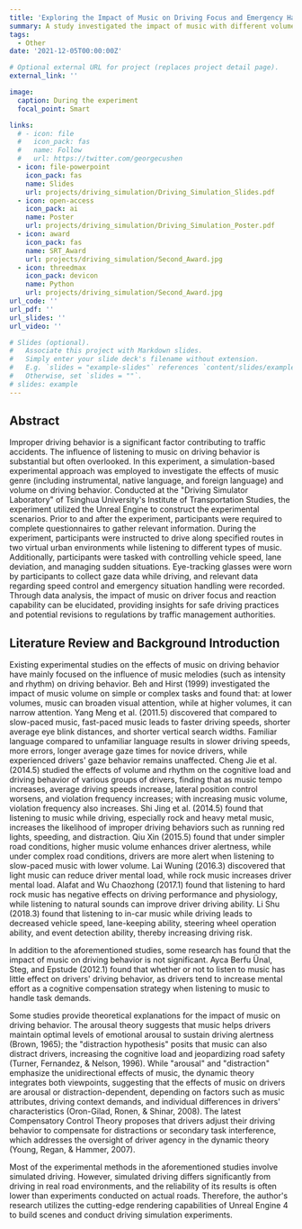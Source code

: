 ```yaml
---
title: 'Exploring the Impact of Music on Driving Focus and Emergency Handling Ability Based on Driving Simulation: A Case Study of Novice Drivers'
summary: A study investigated the impact of music with different volumes and languages on driver behavior. Specifically, it examined factors such as reaction time to encountering vehicles running red lights or pedestrians suddenly crossing the road, as well as the ability to maintain a constant vehicle speed. A somewhat counterintuitive finding was that the study discovered that appropriate music might enhance drivers' reaction speed rather than impede them.
tags:
  - Other
date: '2021-12-05T00:00:00Z'

# Optional external URL for project (replaces project detail page).
external_link: ''

image:
  caption: During the experiment
  focal_point: Smart

links:
  # - icon: file
  #   icon_pack: fas
  #   name: Follow
  #   url: https://twitter.com/georgecushen
  - icon: file-powerpoint
    icon_pack: fas
    name: Slides
    url: projects/driving_simulation/Driving_Simulation_Slides.pdf
  - icon: open-access
    icon_pack: ai
    name: Poster
    url: projects/driving_simulation/Driving_Simulation_Poster.pdf
  - icon: award
    icon_pack: fas
    name: SRT_Award
    url: projects/driving_simulation/Second_Award.jpg
  - icon: threedmax
    icon_pack: devicon
    name: Python
    url: projects/driving_simulation/Second_Award.jpg
url_code: ''
url_pdf: ''
url_slides: ''
url_video: ''

# Slides (optional).
#   Associate this project with Markdown slides.
#   Simply enter your slide deck's filename without extension.
#   E.g. `slides = "example-slides"` references `content/slides/example-slides.md`.
#   Otherwise, set `slides = ""`.
# slides: example
---
```


## Abstract

Improper driving behavior is a significant factor contributing to traffic accidents. The influence of listening to music on driving behavior is substantial but often overlooked. In this experiment, a simulation-based experimental approach was employed to investigate the effects of music genre (including instrumental, native language, and foreign language) and volume on driving behavior. Conducted at the "Driving Simulator Laboratory" of Tsinghua University's Institute of Transportation Studies, the experiment utilized the Unreal Engine to construct the experimental scenarios. Prior to and after the experiment, participants were required to complete questionnaires to gather relevant information. During the experiment, participants were instructed to drive along specified routes in two virtual urban environments while listening to different types of music. Additionally, participants were tasked with controlling vehicle speed, lane deviation, and managing sudden situations. Eye-tracking glasses were worn by participants to collect gaze data while driving, and relevant data regarding speed control and emergency situation handling were recorded. Through data analysis, the impact of music on driver focus and reaction capability can be elucidated, providing insights for safe driving practices and potential revisions to regulations by traffic management authorities.

## Literature Review and Background Introduction

Existing experimental studies on the effects of music on driving behavior have mainly focused on the influence of music melodies (such as intensity and rhythm) on driving behavior. Beh and Hirst (1999) investigated the impact of music volume on simple or complex tasks and found that: at lower volumes, music can broaden visual attention, while at higher volumes, it can narrow attention. Yang Meng et al. (2011.5) discovered that compared to slow-paced music, fast-paced music leads to faster driving speeds, shorter average eye blink distances, and shorter vertical search widths. Familiar language compared to unfamiliar language results in slower driving speeds, more errors, longer average gaze times for novice drivers, while experienced drivers' gaze behavior remains unaffected. Cheng Jie et al. (2014.5) studied the effects of volume and rhythm on the cognitive load and driving behavior of various groups of drivers, finding that as music tempo increases, average driving speeds increase, lateral position control worsens, and violation frequency increases; with increasing music volume, violation frequency also increases. Shi Jing et al. (2014.5) found that listening to music while driving, especially rock and heavy metal music, increases the likelihood of improper driving behaviors such as running red lights, speeding, and distraction. Qiu Xin (2015.5) found that under simpler road conditions, higher music volume enhances driver alertness, while under complex road conditions, drivers are more alert when listening to slow-paced music with lower volume. Lai Wuning (2016.3) discovered that light music can reduce driver mental load, while rock music increases driver mental load. Alafat and Wu Chaozhong (2017.1) found that listening to hard rock music has negative effects on driving performance and physiology, while listening to natural sounds can improve driver driving ability. Li Shu (2018.3) found that listening to in-car music while driving leads to decreased vehicle speed, lane-keeping ability, steering wheel operation ability, and event detection ability, thereby increasing driving risk.

In addition to the aforementioned studies, some research has found that the impact of music on driving behavior is not significant. Ayca Berfu Ünal, Steg, and Epstude (2012.1) found that whether or not to listen to music has little effect on drivers' driving behavior, as drivers tend to increase mental effort as a cognitive compensation strategy when listening to music to handle task demands.

Some studies provide theoretical explanations for the impact of music on driving behavior. The arousal theory suggests that music helps drivers maintain optimal levels of emotional arousal to sustain driving alertness (Brown, 1965); the "distraction hypothesis" posits that music can also distract drivers, increasing the cognitive load and jeopardizing road safety (Turner, Fernandez, & Nelson, 1996). While "arousal" and "distraction" emphasize the unidirectional effects of music, the dynamic theory integrates both viewpoints, suggesting that the effects of music on drivers are arousal or distraction-dependent, depending on factors such as music attributes, driving context demands, and individual differences in drivers' characteristics (Oron-Gilad, Ronen, & Shinar, 2008). The latest Compensatory Control Theory proposes that drivers adjust their driving behavior to compensate for distractions or secondary task interference, which addresses the oversight of driver agency in the dynamic theory (Young, Regan, & Hammer, 2007).

Most of the experimental methods in the aforementioned studies involve simulated driving. However, simulated driving differs significantly from driving in real road environments, and the reliability of its results is often lower than experiments conducted on actual roads. Therefore, the author's research utilizes the cutting-edge rendering capabilities of Unreal Engine 4 to build scenes and conduct driving simulation experiments.
